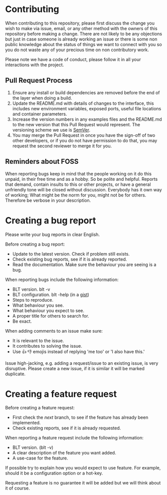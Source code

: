 # Contributing

When contributing to this repository, please first discuss the change you wish to make via issue,
email, or any other method with the owners of this repository before making a change. There are not
likely to be any objections but just in case someone is already working an issue or there is some
non public knowledge about the status of things we want to connect with you so you do not waste any
of your precious time on non contributory work.

Please note we have a code of conduct, please follow it in all your interactions with the project.

## Pull Request Process

1. Ensure any install or build dependencies are removed before the end of the layer when doing a 
   build.
2. Update the README.md with details of changes to the interface, this includes new environment 
   variables, exposed ports, useful file locations and container parameters.
3. Increase the version numbers in any examples files and the README.md to the new version that this
   Pull Request would represent. The versioning scheme we use is [SemVer](http://semver.org/).
4. You may merge the Pull Request in once you have the sign-off of two other developers, or if you 
   do not have permission to do that, you may request the second reviewer to merge it for you.


## Reminders about FOSS

When reporting bugs keep in mind that the people working on it do this unpaid,
in their free time and as a hobby. So be polite and helpful. Reports that
demand, contain insults to this or other projects, or have a general unfriendly
tone will be closed without discussion. Everybody has it own way of working;
What might be the norm for you, might not be for others. Therefore be verbose in
your description.


# Creating a bug report

Please write your bug reports in clear English.

Before creating a bug report:

* Update to the latest version. Check if problem still exists.
* Check existing bug reports, see if it is already reported.
* Read the documentation. Make sure the behaviour you are seeing is a bug.

When reporting bugs include the following information:

* BLT version. blt -v
* BLT configuration. blt -help (in a [gist](https://gist.github.com/))
* Steps to reproduce.
* What behaviour you see.
* What behaviour you expect to see.
* A proper title for others to search for.
* Be exact.

When adding comments to an issue make sure:

* It is relevant to the issue.
* It contributes to solving the issue.
* Use :+1: :-1: emojis instead of replying 'me too' or 'I also have this.'


Issue high-jacking, e.g. adding a request/issue to an existing issue, is very
disruptive.
Please create a new issue, if it is similar it will be marked duplicate.



# Creating a feature request


Before creating a feature request:

* First check the *next* branch, to see if the feature has already been
  implemented.
* Check existing reports, see if it is already requested.

When reporting a feature request include the following information:

* BLT version. (blt -v)
* A clear description of the feature you want added.
* A use-case for the feature.

If possible try to explain how you would expect to use feature.
For example, should it be a configuration option or a hot-key. 

Requesting a feature is no guarantee it will be added but we will
think about it of course.

